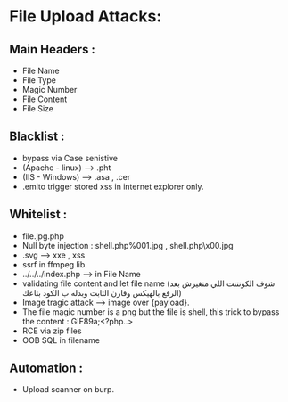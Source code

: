 # File Upload Attacks: 

## Main Headers : 
- File Name
- File Type
- Magic Number 
- File Content
- File Size

## Blacklist : 
- bypass via Case senistive
- (Apache - linux) --> .pht
- (IIS - Windows) --> .asa , .cer
- .emlto trigger stored xss in internet explorer only.

## Whitelist : 
- file.jpg.php
- Null byte injection : shell.php%001.jpg , shell.php\x00.jpg
- .svg --> xxe , xss
- ssrf in ffmpeg lib.
- ../../../index.php --> in File Name
- validating file content and let file name (شوف الكونتنت اللي متغيرش بعد الرفع بالهيكس وقارن الثابت وبدله ب الكود بتاعك)
- Image tragic attack --> image over {payload}.
- The file magic number is a png but the file is shell, this trick to bypass the content : GIF89a;<?php..>
- RCE via zip files
- OOB SQL in filename

## Automation :
- Upload scanner on burp.
